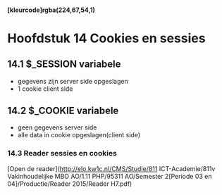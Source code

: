 #### [kleurcode]rgba(224,67,54,1)

#  Hoofdstuk 14 Cookies en sessies

## 14.1 $_SESSION variabele

- gegevens zijn server side opgeslagen
- 1 cookie client side

## 14.2 $_COOKIE variabele

- geen gegevens server side
- alle data in cookie opgeslagen(client side)

### 14.3 Reader sessies en cookies

[Open de reader](http://elo.kw1c.nl/CMS/Studie/811 ICT-Academie/811v Vakinhoudelijke MBO  AO/1.11 PHP/95311 AO/Semester 2[Periode 03 en 04]/Productie/Reader 2015/Reader H7.pdf)

